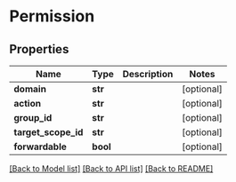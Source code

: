 # Permission

## Properties
Name | Type | Description | Notes
------------ | ------------- | ------------- | -------------
**domain** | **str** |  | [optional] 
**action** | **str** |  | [optional] 
**group_id** | **str** |  | [optional] 
**target_scope_id** | **str** |  | [optional] 
**forwardable** | **bool** |  | [optional] 

[[Back to Model list]](../README.md#documentation-for-models) [[Back to API list]](../README.md#documentation-for-api-endpoints) [[Back to README]](../README.md)


